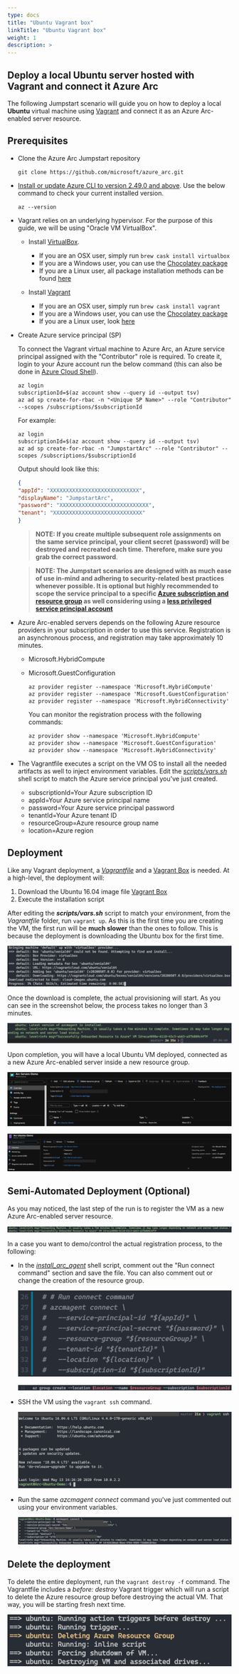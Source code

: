 ```yaml
---
type: docs
title: "Ubuntu Vagrant box"
linkTitle: "Ubuntu Vagrant box"
weight: 1
description: >
---
```


## Deploy a local Ubuntu server hosted with Vagrant and connect it Azure Arc

The following Jumpstart scenario will guide you on how to deploy a local **Ubuntu** virtual machine using [Vagrant](https://www.vagrantup.com/) and connect it as an Azure Arc-enabled server resource.

## Prerequisites

- Clone the Azure Arc Jumpstart repository

    ```shell
    git clone https://github.com/microsoft/azure_arc.git
    ```

- [Install or update Azure CLI to version 2.49.0 and above](https://docs.microsoft.com/cli/azure/install-azure-cli?view=azure-cli-latest). Use the below command to check your current installed version.

  ```shell
  az --version
  ```

- Vagrant relies on an underlying hypervisor. For the purpose of this guide, we will be using "Oracle VM VirtualBox".

  - Install [VirtualBox](https://www.virtualbox.org/wiki/Downloads).

    - If you are an OSX user, simply run ```brew cask install virtualbox```
    - If you are a Windows user, you can use the [Chocolatey package](https://chocolatey.org/packages/virtualbox)
    - If you are a Linux user, all package installation methods can be found [here](https://www.virtualbox.org/wiki/Linux_Downloads)

  - Install [Vagrant](https://www.vagrantup.com/docs/installation/)

    - If you are an OSX user, simply run ```brew cask install vagrant```
    - If you are a Windows user, you can use the [Chocolatey package](https://chocolatey.org/packages/vagrant)
    - If you are a Linux user, look [here](https://www.vagrantup.com/downloads.html)

- Create Azure service principal (SP)

    To connect the Vagrant virtual machine to Azure Arc, an Azure service principal assigned with the "Contributor" role is required. To create it, login to your Azure account run the below command (this can also be done in [Azure Cloud Shell](https://shell.azure.com/)).

    ```shell
    az login
    subscriptionId=$(az account show --query id --output tsv)
    az ad sp create-for-rbac -n "<Unique SP Name>" --role "Contributor" --scopes /subscriptions/$subscriptionId
    ```

    For example:

    ```shell
    az login
    subscriptionId=$(az account show --query id --output tsv)
    az ad sp create-for-rbac -n "JumpstartArc" --role "Contributor" --scopes /subscriptions/$subscriptionId
    ```

    Output should look like this:

    ```json
    {
    "appId": "XXXXXXXXXXXXXXXXXXXXXXXXXXXX",
    "displayName": "JumpstartArc",
    "password": "XXXXXXXXXXXXXXXXXXXXXXXXXXXX",
    "tenant": "XXXXXXXXXXXXXXXXXXXXXXXXXXXX"
    }
    ```

    > **NOTE: If you create multiple subsequent role assignments on the same service principal, your client secret (password) will be destroyed and recreated each time. Therefore, make sure you grab the correct password**.

    > **NOTE: The Jumpstart scenarios are designed with as much ease of use in-mind and adhering to security-related best practices whenever possible. It is optional but highly recommended to scope the service principal to a specific [Azure subscription and resource group](https://docs.microsoft.com/cli/azure/ad/sp?view=azure-cli-latest) as well considering using a [less privileged service principal account](https://docs.microsoft.com/azure/role-based-access-control/best-practices)**

- Azure Arc-enabled servers depends on the following Azure resource providers in your subscription in order to use this service. Registration is an asynchronous process, and registration may take approximately 10 minutes.

  - Microsoft.HybridCompute
  - Microsoft.GuestConfiguration

      ```shell
      az provider register --namespace 'Microsoft.HybridCompute'
      az provider register --namespace 'Microsoft.GuestConfiguration'
      az provider register --namespace 'Microsoft.HybridConnectivity'
      ```

      You can monitor the registration process with the following commands:

      ```shell
      az provider show --namespace 'Microsoft.HybridCompute'
      az provider show --namespace 'Microsoft.GuestConfiguration'
      az provider show --namespace 'Microsoft.HybridConnectivity'
      ```

- The Vagrantfile executes a script on the VM OS to install all the needed artifacts as well to inject environment variables. Edit the [*scripts/vars.sh*](https://github.com/microsoft/azure_arc/blob/main/azure_arc_servers_jumpstart/local/vagrant/ubuntu/scripts/vars.sh) shell script to match the Azure service principal you've just created.

  - subscriptionId=Your Azure subscription ID
  - appId=Your Azure service principal name
  - password=Your Azure service principal password
  - tenantId=Your Azure tenant ID
  - resourceGroup=Azure resource group name
  - location=Azure region

## Deployment

Like any Vagrant deployment, a [*Vagrantfile*](https://github.com/microsoft/azure_arc/blob/main/azure_arc_servers_jumpstart/local/vagrant/ubuntu/Vagrantfile) and a [Vagrant Box](https://www.vagrantup.com/docs/boxes.html) is needed. At a high-level, the deployment will:

1. Download the Ubuntu 16.04 image file [Vagrant Box](https://app.vagrantup.com/ubuntu/boxes/xenial64)
2. Execute the installation script

After editing the ***scripts/vars.sh*** script to match your environment, from the *Vagrantfile* folder, run ```vagrant up```. As this is the first time you are creating the VM, the first run will be **much slower** than the ones to follow. This is because the deployment is downloading the Ubuntu box for the first time.

![Screenshot of vagrant up being run](./01.png)

Once the download is complete, the actual provisioning will start. As you can see in the screenshot below, the process takes no longer than 3 minutes.

![Screenshot of completed vagrant up](./02.png)

Upon completion, you will have a local Ubuntu VM deployed, connected as a new Azure Arc-enabled server inside a new resource group.

![Screenshot of Azure portal showing Azure Arc-enabled server](./03.png)

![Screenshot of Azure portal showing Azure Arc-enabled server detail](./04.png)

## Semi-Automated Deployment (Optional)

As you may noticed, the last step of the run is to register the VM as a new Azure Arc-enabled server resource.

![Screenshot of vagrant up being run](./05.png)

In a case you want to demo/control the actual registration process, to the following:

* In the [*install_arc_agent*](https://github.com/microsoft/azure_arc/blob/main/azure_arc_servers_jumpstart/local/vagrant/ubuntu/scripts/install_arc_agent.sh) shell script, comment out the "Run connect command" section and save the file. You can also comment out or change the creation of the resource group.

    ![Screenshot of the azcmagent connect command](./06.png)

    ![Screenshot of the az group create command](./07.png)

- SSH the VM using the ```vagrant ssh``` command.

    ![Screenshot of of SSH to the Vagrant machine](./08.png)

- Run the same *azcmagent connect* command you've just commented out using your environment variables.

    ![Screenshot of the azcmagent connect](./09.png)

## Delete the deployment

To delete the entire deployment, run the ```vagrant destroy -f``` command. The Vagrantfile includes a *before: destroy* Vagrant trigger which will run a script to delete the Azure resource group before destroying the actual VM. That way, you will be starting fresh next time.

![Screenshot of vagrant destroy being run](./10.png)
